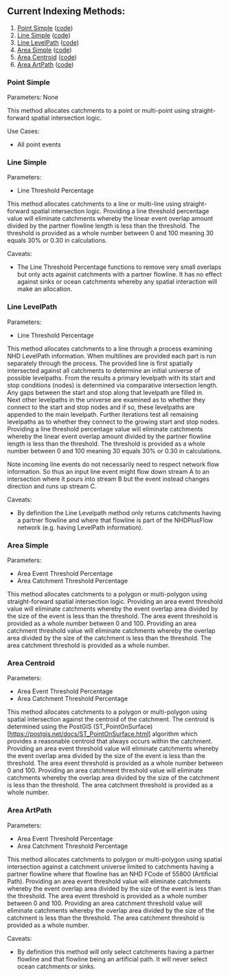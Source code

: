 ## Current Indexing Methods:

1. [Point Simple](#point-simple) ([code](../src/database/cipsrv_engine/functions/point_simple.sql))
2. [Line Simple](#line-sSimple) ([code](../src/database/cipsrv_engine/functions/line_simple.sql))
3. [Line LevelPath](#line-levelpath) ([code](../src/database/cipsrv_engine/functions/line_levelpath.sql))
4. [Area Simple](#area-simple) ([code](../src/database/cipsrv_engine/functions/area_simple.sql))
5. [Area Centroid](#area-centroid) ([code](../src/database/cipsrv_engine/functions/area_centroid.sql))
6. [Area ArtPath](#area-artpath) ([code](../src/database/cipsrv_engine/functions/area_artpath.sql))

### Point Simple

Parameters: None

This method allocates catchments to a point or multi-point using straight-forward spatial intersection logic.

Use Cases:
- All point events

### Line Simple

Parameters:
- Line Threshold Percentage

This method allocates catchments to a line or multi-line using straight-forward spatial intersection logic.  Providing a line threshold percentage value 
will eliminate catchments whereby the linear event overlap amount divided by the partner flowline length is less than the threshold.  The threshold is provided as a whole
number between 0 and 100 meaning 30 equals 30% or 0.30 in calculations.

Caveats:
- The Line Threshold Percentage functions to remove very small overlaps but only acts against catchments with a partner flowline.  It has no effect against sinks or ocean catchments whereby any spatial interaction will make an allocation.

### Line LevelPath

Parameters:
- Line Threshold Percentage

This method allocates catchments to a line through a process examining NHD LevelPath information.  When multilines are provided each part is run separately through the process.
The provided line is first spatially intersected against all catchments to determine an initial universe of possible levelpaths.  From the results a primary levelpath 
with its start and stop conditions (nodes) is determined via comparative intersection length.  Any gaps between the start and stop along that levelpath are filled in.  
Next other levelpaths in the universe are examined as to whether they connect to the start and stop nodes and if so, these levelpaths are appended to the main levelpath.  Further 
iterations test all remaining levelpaths as to whether they connect to the growing start and stop nodes.  Providing a line threshold percentage value 
will eliminate catchments whereby the linear event overlap amount divided by the partner flowline length is less than the threshold.  The threshold is provided as a whole
number between 0 and 100 meaning 30 equals 30% or 0.30 in calculations.

Note incoming line events do not necessarily need to respect network flow information.  So thus an input line event might flow down stream A to an intersection where it pours into stream B but the event instead changes direction and runs up stream C. 

Caveats:
- By definition the Line Levelpath method only returns catchments having a partner flowline and where that flowline is part of the NHDPlusFlow network (e.g. having LevelPath information).

### Area Simple

Parameters:
- Area Event Threshold Percentage
- Area Catchment Threshold Percentage

This method allocates catchments to a polygon or multi-polygon using straight-forward spatial intersection logic.  Providing an area event threshold value will eliminate 
catchments whereby the event overlap area divided by the size of the event is less than the threshold.  The area event threshold is provided as a whole
number between 0 and 100.  Providing an area catchment threshold value will eliminate catchments whereby the overlap area divided by the size of the catchment is less than the 
threshold.  The area catchment threshold is provided as a whole number.

### Area Centroid

Parameters:
- Area Event Threshold Percentage
- Area Catchment Threshold Percentage

This method allocates catchments to a polygon or multi-polygon using spatial intersection against the centroid of the catchment.  The centroid is determined using the 
PostGIS (ST_PointOnSurface)[https://postgis.net/docs/ST_PointOnSurface.html] algorithm which provides a reasonable centroid that always occurs within the catchment.  Providing an area event threshold value will eliminate 
catchments whereby the event overlap area divided by the size of the event is less than the threshold.  The area event threshold is provided as a whole
number between 0 and 100.  Providing an area catchment threshold value will eliminate catchments whereby the overlap area divided by the size of the catchment is less than the 
threshold.  The area catchment threshold is provided as a whole number.

### Area ArtPath

Parameters:
- Area Event Threshold Percentage
- Area Catchment Threshold Percentage

This method allocates catchments to polygon or multi-polygon using spatial intersection against a catchment universe limited to catchments having a partner flowline where that
flowline has an NHD FCode of 55800 (Artificial Path).   Providing an area event threshold value will eliminate 
catchments whereby the event overlap area divided by the size of the event is less than the threshold.  The area event threshold is provided as a whole
number between 0 and 100.  Providing an area catchment threshold value will eliminate catchments whereby the overlap area divided by the size of the catchment is less than the 
threshold.  The area catchment threshold is provided as a whole number.

Caveats:
- By definition this method will only select catchments having a partner flowline and that flowline being an artificial path.  It will never select ocean catchments or sinks.
